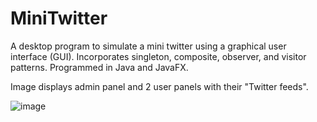 # MiniTwitter
A desktop program to simulate a mini twitter using a graphical user interface (GUI). Incorporates singleton, composite, observer, and visitor patterns. Programmed in Java and JavaFX.

Image displays admin panel and 2 user panels with their "Twitter feeds". 

![image](https://user-images.githubusercontent.com/39535350/189777081-0e0d9de2-069f-41d2-b172-32fe99fe4357.png)

